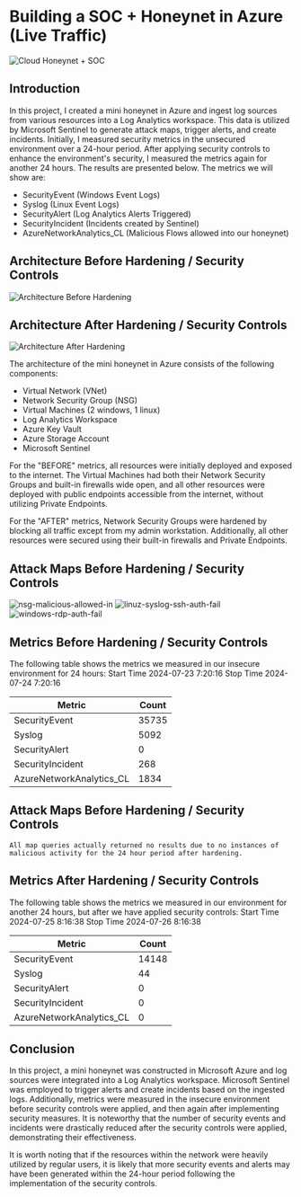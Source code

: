 
# Building a SOC + Honeynet in Azure (Live Traffic)
![Cloud Honeynet + SOC](https://github.com/user-attachments/assets/96eb79d6-8336-4063-8eb2-d71a7cbc2b20)


## Introduction

In this project, I created a mini honeynet in Azure and ingest log sources from various resources into a Log Analytics workspace. This data is utilized by Microsoft Sentinel to generate attack maps, trigger alerts, and create incidents. Initially, I measured security metrics in the unsecured environment over a 24-hour period. After applying security controls to enhance the environment's security, I measured the metrics again for another 24 hours. The results are presented below. The metrics we will show are:

- SecurityEvent (Windows Event Logs)
- Syslog (Linux Event Logs)
- SecurityAlert (Log Analytics Alerts Triggered)
- SecurityIncident (Incidents created by Sentinel)
- AzureNetworkAnalytics_CL (Malicious Flows allowed into our honeynet)

## Architecture Before Hardening / Security Controls
![Architecture Before Hardening](https://github.com/user-attachments/assets/2f28f32f-42f6-4ae9-941f-c8825163b602)


## Architecture After Hardening / Security Controls
![Architecture After Hardening](https://github.com/user-attachments/assets/91a91b7e-3b9d-4ec8-833a-45f3ffae235b)

The architecture of the mini honeynet in Azure consists of the following components:

- Virtual Network (VNet)
- Network Security Group (NSG)
- Virtual Machines (2 windows, 1 linux)
- Log Analytics Workspace
- Azure Key Vault
- Azure Storage Account
- Microsoft Sentinel

For the "BEFORE" metrics, all resources were initially deployed and exposed to the internet. The Virtual Machines had both their Network Security Groups and built-in firewalls wide open, and all other resources were deployed with public endpoints accessible from the internet, without utilizing Private Endpoints.

For the "AFTER" metrics, Network Security Groups were hardened by blocking all traffic except from my admin workstation. Additionally, all other resources were secured using their built-in firewalls and Private Endpoints.


## Attack Maps Before Hardening / Security Controls
![nsg-malicious-allowed-in](https://github.com/user-attachments/assets/d9374df2-2979-4e36-b5e7-15fcac9f1966)
![linuz-syslog-ssh-auth-fail](https://github.com/user-attachments/assets/c93555b4-6b10-4ff0-8233-8710fa76efb9)
![windows-rdp-auth-fail](https://github.com/user-attachments/assets/b8ecee9e-f3d0-4dd9-a753-6aa46b1bad89)

## Metrics Before Hardening / Security Controls

The following table shows the metrics we measured in our insecure environment for 24 hours:
Start Time 2024-07-23 7:20:16
Stop Time 2024-07-24 7:20:16

| Metric                   | Count
| ------------------------ | -----
| SecurityEvent            | 35735
| Syslog                   | 5092
| SecurityAlert            | 0
| SecurityIncident         | 268
| AzureNetworkAnalytics_CL | 1834

## Attack Maps Before Hardening / Security Controls

```All map queries actually returned no results due to no instances of malicious activity for the 24 hour period after hardening.```

## Metrics After Hardening / Security Controls

The following table shows the metrics we measured in our environment for another 24 hours, but after we have applied security controls:
Start Time 2024-07-25 8:16:38
Stop Time	2024-07-26 8:16:38

| Metric                   | Count
| ------------------------ | -----
| SecurityEvent            | 14148
| Syslog                   | 44
| SecurityAlert            | 0
| SecurityIncident         | 0
| AzureNetworkAnalytics_CL | 0

## Conclusion

In this project, a mini honeynet was constructed in Microsoft Azure and log sources were integrated into a Log Analytics workspace. Microsoft Sentinel was employed to trigger alerts and create incidents based on the ingested logs. Additionally, metrics were measured in the insecure environment before security controls were applied, and then again after implementing security measures. It is noteworthy that the number of security events and incidents were drastically reduced after the security controls were applied, demonstrating their effectiveness.

It is worth noting that if the resources within the network were heavily utilized by regular users, it is likely that more security events and alerts may have been generated within the 24-hour period following the implementation of the security controls.
